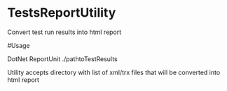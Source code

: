 # TestsReportUtility
Convert test run results into html report

#Usage 

DotNet ReportUnit ./pathtoTestResults

Utility accepts directory with list of xml/trx files that will be converted into html report

